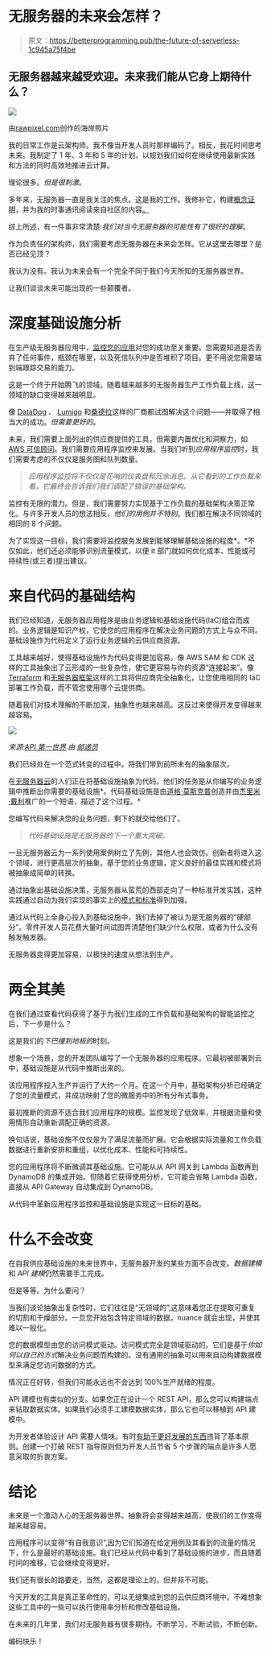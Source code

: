 # 无服务器的未来会怎样？

> 原文：<https://betterprogramming.pub/the-future-of-serverless-1c945a75f4be>

## 无服务器越来越受欢迎。未来我们能从它身上期待什么？

![](img/973acefdd6ba0b9770893512a951aa16.png)

由[rawpixel.com](https://www.freepik.com/photos/sea-shore)创作的海岸照片

我的日常工作是云架构师。我不像当开发人员时那样编码了。相反，我花时间思考未来。我制定了 1 年、3 年和 5 年的计划，以规划我们如何在继续使用最新实践和方法的同时高效地推进云计算。

理论很多。*但是很刺激*。

多年来，无服务器一直是我关注的焦点。这是我的工作。我修补它，构建[概念证明](/4-reasons-you-should-never-use-proof-of-concepts-in-production-ca54432e52b9)，并为我的时事通讯阅读来自社区的内容[。](https://www.getrevue.co/profile/allenheltondev)

综上所述，有一件事非常清楚:*我们对当今无服务器的可能性有了很好的理解*。

作为负责任的架构师，我们需要考虑无服务器在未来会怎样。它从这里去哪里？是否已经见顶？

我认为没有。我认为未来会有一个完全不同于我们今天所知的无服务器世界。

让我们谈谈未来可能出现的一些颠覆者。

# 深度基础设施分析

在生产级无服务器应用中，[监控您的应用](/the-challenges-of-stateless-architecture-and-how-to-monitor-your-serverless-application-94c0e8b8dd1)对您的成功至关重要。您需要知道是否丢弃了任何事件，瓶颈在哪里，以及死信队列中是否堆积了项目。更不用说您需要端到端跟踪交易的能力。

这是一个终于开始腾飞的领域。随着越来越多的无服务器生产工作负载上线，这一领域的缺口变得越来越明显。

像 [DataDog](https://www.datadoghq.com/) 、 [Lumigo](https://lumigo.io/) 和[桑德拉](https://www.thundra.io/)这样的厂商都试图解决这个问题——并取得了相当大的成功。*但需要更好的*。

未来，我们需要上面列出的供应商提供的工具，但需要内置优化和洞察力，如 [AWS 可信顾问](https://aws.amazon.com/premiumsupport/technology/trusted-advisor/)。我们需要应用程序监控来发展。当我们听到*应用程序监控*时，我们需要考虑的不仅仅是服务图和队列数量。

> *应用程序监控将不仅仅是花哨的仪表盘和冗余消息。从它看到的工作负载来看，它最终会告诉我们我们调配了错误的基础架构。*

监控有无限的潜力。但是，我们需要努力实现基于工作负载的基础架构决策正常化。与许多开发人员的想法相反，*他们的用例并不特别*。我们都在解决不同领域的相同的 8 个问题。

为了实现这一目标，我们需要将监控服务发展到能够理解基础设施的程度*。*不仅如此，他们还必须能够识别流量模式，以便 it 部门就如何优化成本、性能或可持续性(或三者)提出建议。

# 来自代码的基础结构

我们已经知道，无服务器应用程序是由业务逻辑和基础设施代码(IaC)组合而成的。业务逻辑是知识产权，它使您的应用程序在解决业务问题的方式上与众不同。基础设施作为代码定义了运行业务逻辑的云供应商资源。

工具越来越好，使得基础设施作为代码变得更加容易。像 AWS SAM 和 CDK 这样的工具抽象出了云形成的一些复杂性，使它更容易与你的资源“连接起来”。像 [Terraform](https://docs.microsoft.com/en-us/azure/cloud-adoption-framework/manage/hybrid/server/best-practices/aws-terraform-ubuntu) 和[无服务器框架](https://www.serverless.com/framework/docs/providers)这样的工具将供应商完全抽象化，让您使用相同的 IaC 部署工作负载，而不管您使用哪个云提供商。

随着我们对技术理解的不断加深，抽象性也越来越高。这反过来使得开发变得越来越容易。

![](img/87adf9f025afd78060e9ad931b32be85.png)

*来源:*[*API 第一世界*](https://api-first-world.com/) *由* [*邮递员*](https://www.postman.com)

我们已经处在一个范式转变的过程中。将我们带到前所未有的抽象层次。

在[无服务器云](https://www.serverless.com/cloud)的人们正在将基础设施抽象为代码。他们的任务是从你编写的业务逻辑中推断出你需要的基础设施*。代码基础设施是由[道格·莫斯克普](https://twitter.com/dougmoscrop)创造并由[杰里米·戴利](https://twitter.com/jeremy_daly)推广的一个短语，描述了这个过程。*

您编写代码来解决您的业务问题，剩下的就交给他们了。

> *代码基础设施是无服务器的下一个重大突破。*

一旦无服务器云为一系列使用案例树立了先例，其他人也会效仿。创新者将进入这个领域，进行更高层次的抽象。基于您的业务逻辑，定义良好的最佳实践和模式将被抽象成简单的转换。

通过抽象出基础设施决策，无服务器从蛮荒的西部走向了一种标准开发实践，这种实践通过自动为我们实现的事实上的[模式和标准](https://serverlessland.com/)得到加强。

通过从代码上全身心投入到基础设施中，我们去掉了被认为是无服务器的“硬部分”。零件开发人员花费大量时间试图弄清楚他们缺少什么权限，或者为什么没有触发触发器。

无服务器变得更加容易，以极快的速度从想法到生产。

# 两全其美

在我们通过查看代码获得了基于为我们生成的工作负载和基础架构的智能监控之后，下一步是什么？

这是我们的*下巴撞到地板的*时刻。

想象一个场景，您的开发团队编写了一个无服务器的应用程序。它最初被部署到云中，基础设施是从代码中推断出来的。

该应用程序投入生产并运行了大约一个月。在这一个月中，基础架构分析已经确定了您的流量模式，并成功映射了您的微服务中的所有分布式事务。

最初推断的资源不适合我们应用程序的规模。监控发现了低效率，并根据流量和使用情形自动重新调配正确的资源。

换句话说，基础设施不仅仅是为了满足流量而扩展。它会根据实际流量和工作负载数据进行重新安排和重组，以优化成本、性能和可持续性。

您的应用程序将不断微调其基础设施。它可能从从 API 网关到 Lambda 函数再到 DynamoDB 的集成开始。但随着它获得使用分析，它可能会省略 Lambda 函数，直接从 API Gateway 自动集成到 DynamoDB。

从代码中革新应用程序监控和基础设施是实现这一目标的基础。

# 什么不会改变

在自我供应基础设施的未来世界中，无服务器开发的某些方面不会改变。*数据建模*和 *API 建模*仍然需要手工完成。

但是等等。为什么要问？

当我们谈论抽象出复杂性时，它们往往是“无领域的”,这意味着您正在提取可重复的切割和干燥部分。一旦您开始包含特定领域的数据，nuance 就会出现，并使其难以一般化。

您的数据模型由您的访问模式驱动。访问模式完全是领域驱动的。它们是基于*你如何以自己的方式*解决业务问题而构建的。没有通用的抽象可以用来自动构建数据模型来满足您访问数据的方式。

情况正在好转，但我们可能永远也不会达到 100%生产就绪的程度。

API 建模也有类似的分支。如果您正在设计一个 REST API，那么您可以构建端点来钻取数据实体。如果我们必须手工建模数据实体，那么它也可以移植到 API 建模中。

为开发者体验设计 API 需要人情味。有时[有助于更好发展的东西](/the-importance-of-proper-serverless-api-design-878dfc3d3fcf)违背了基本原则。创建一个打破 REST 指导原则但为开发人员节省 5 个步骤的端点是许多人愿意采取的折衷方案。

# 结论

未来是一个激动人心的无服务器世界。抽象将会变得越来越高，使我们的工作变得越来越容易。

应用程序可以变得“有自我意识”,因为它们知道在给定用例及其看到的流量的情况下，什么是最好的基础设施。我们已经从代码中看到了基础设施的进步，而且随着时间的推移，它会继续变得更好。

我们还有很长的路要走，当然，这都是理论上的。但并非不可能。

今天开发的工具是真正革命性的，可以无缝集成到您的云供应商环境中。不难想象这些工具中的一些可以执行使用率分析和修改基础设施。

在未来的几年里，我们对无服务器有很多期待。不断学习，不断试验，不断创新。

编码快乐！